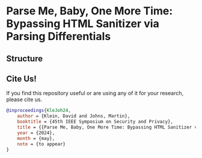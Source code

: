 # Parse Me, Baby, One More Time: Bypassing HTML Sanitizer via Parsing Differentials

## Structure


## Cite Us!

If you find this repository useful or are using any of it for your research, please cite us.

```bib
@inproceedings{KleJoh24,
	author = {Klein, David and Johns, Martin},
	booktitle = {45th IEEE Symposium on Security and Privacy},
	title = {{Parse Me, Baby, One More Time: Bypassing HTML Sanitizer via Parsing Differentials}},
	year = {2024},
	month = {may},
	note = {to appear}
}
```
